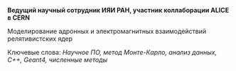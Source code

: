 **Ведущий научный сотрудник ИЯИ РАН, участник коллаборации ALICE в CERN**

Моделирование адронных и электромагнитных взаимодействий релятивистских ядер

Ключевые слова: *Научное ПО, метод Монте-Карло, анализ данных, С++, Geant4, численные методы*